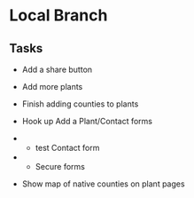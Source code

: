 Local Branch
============

Tasks
-----

* Add a share button

* Add more plants

* Finish adding counties to plants

* Hook up Add a Plant/Contact forms
*	- test Contact form
*	- Secure forms

* Show map of native counties on plant pages
